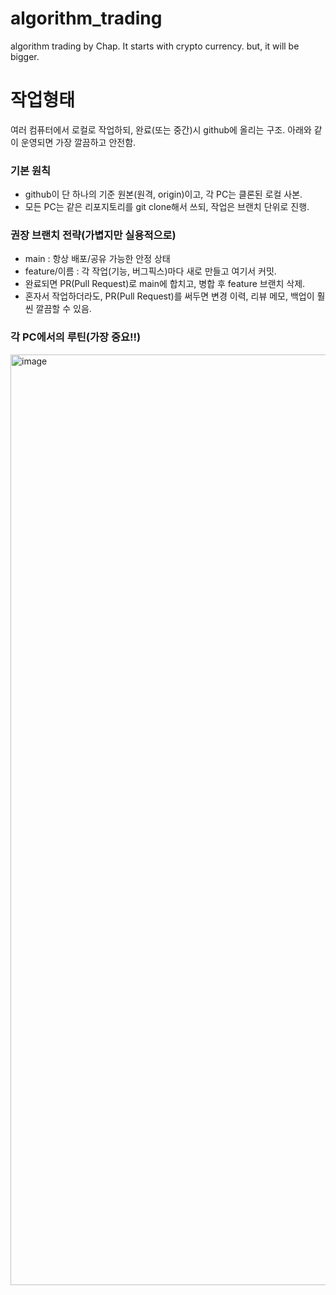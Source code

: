 # algorithm_trading
algorithm trading by Chap. It starts with crypto currency. but, it will be bigger.

# 작업형태
여러 컴퓨터에서 로컬로 작업하되, 완료(또는 중간)시 github에 올리는 구조. 아래와 같이 운영되면 가장 깔끔하고 안전함.

### 기본 원칙
- github이 단 하나의 기준 원본(원격, origin)이고, 각 PC는 클론된 로컬 사본.
- 모든 PC는 같은 리포지토리를 git clone해서 쓰되, 작업은 브랜치 단위로 진행.

### 권장 브랜치 전략(가볍지만 실용적으로)
- main : 항상 배포/공유 가능한 안정 상태
- feature/이름 : 각 작업(기능, 버그픽스)마다 새로 만들고 여기서 커밋.
- 완료되면 PR(Pull Request)로 main에 합치고, 병합 후 feature 브랜치 삭제.
- 혼자서 작업하더라도, PR(Pull Request)를 써두면 변경 이력, 리뷰 메모, 백업이 훨씬 깔끔할 수 있음.

### 각 PC에서의 루틴(가장 중요!!)
<img width="794" height="1489" alt="image" src="https://github.com/user-attachments/assets/c2ce76a6-134b-4139-817a-69c4de3b9263" />
